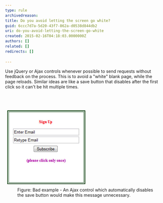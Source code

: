 ```yaml
---
type: rule
archivedreason: 
title: Do you avoid letting the screen go white?
guid: 6ccc7d7a-5d20-43f7-862a-d0538d844db2
uri: do-you-avoid-letting-the-screen-go-white
created: 2015-02-16T04:18:03.0000000Z
authors: []
related: []
redirects: []

---
```



<p>Use jQuery or Ajax controls whenever possible to send requests without 
feedback on the process. This is to avoid a "white" blank page, while 
the page reloads. Similar ideas are like a save button that disables 
after the first click so it can't be hit multiple times.
                </p>
<br><excerpt class='endintro'></excerpt><br>
<dl class="badImage"><dt> 
      <img border="0" src="../../assets/Bad-AjaxControls.jpg" alt="" style="margin:5px;" /> 
   </dt><dd>Figure: Bad example - An Ajax control which automatically disables the save button would make this message unnecessary.</dd></dl>


